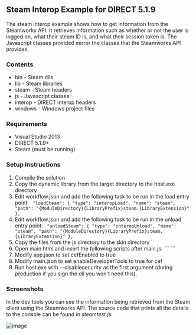 ## Steam Interop Example for DIRECT 5.1.9

The steam interop example shows how to get information from the Steamworks API. It retrieves information such as whether or not the user is logged on, what their steam ID is, and what their session token is. The Javascript classes provided mirror the classes that the Steamworks API provides.

### Contents

* bin - Steam dlls
* lib - Steam libraries
* steam - Steam headers
* js - Javascript classes
* interop - DIRECT interop headers
* windows - Windows project files

### Requirements

* Visual Studio 2013
* DIRECT 5.1.9+
* Steam (must be running)

### Setup Instructions

1. Compile the solution
2. Copy the dynamic library from the target directory to the host.exe directory
3. Edit workflow.json and add the following task to be run in the load entry point: ```
    "loadSteam": {
        "type": "interopLoad",
        "name": "steam",
        "path": "{ModuleDirectory}{LibraryPrefix}steam.{LibraryExtension}"
    },```
4. Edit workflow.json and add the following task to be run in the unload entry point: ```
    "unloadSteam": {
        "type": "interopUnload",
        "name": "steam",
        "path": "{ModuleDirectory}{LibraryPrefix}steam.{LibraryExtension}"
    },```
5. Copy the files from the js directory to the skin directory
6. Open main.html and insert the following scripts after main.js: ```
    <script src="steamapi.js" type="text/javascript"></script>
    <script src="steamapps.js" type="text/javascript"></script>
    <script src="steamfriends.js" type="text/javascript"></script>
    <script src="steamuser.js" type="text/javascript"></script>
    <script src="steamuserstats.js" type="text/javascript"></script>
    <script src="steamutils.js" type="text/javascript"></script>
    <script src="steamtest.js" type="text/javascript"></script>```
7. Modify app.json to set cefEnabled to true
8. Modify main.json to set enableDeveloperTools to true for cef
9. Run host.exe with --disablesecurity as the first argument (during production if you sign the dll you won't need this).

### Screenshots

In the dev tools you can see the information being retrieved from the Steam client using the Steamworks API. The source code that prints all the details to the console can be found in _steamtest.js_.

![image](https://gitlab.com/snxd/interop/steam/uploads/08224347b79a0a6f5d5e109ce2b102e1/image.png)
